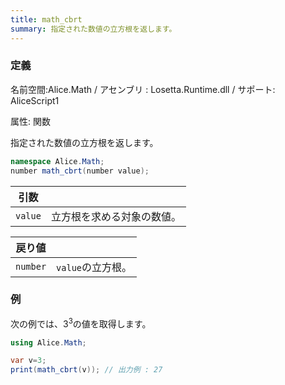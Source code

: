 ```yaml
---
title: math_cbrt
summary: 指定された数値の立方根を返します。
---
```


### 定義
名前空間:Alice.Math / アセンブリ : Losetta.Runtime.dll / サポート: AliceScript1

属性: 関数

指定された数値の立方根を返します。

```cs title="AliceScript"
namespace Alice.Math;
number math_cbrt(number value);
```

|引数| |
|-|-|
|`value`|立方根を求める対象の数値。|

|戻り値| |
|-|-|
|`number`|`value`の立方根。|

### 例
次の例では、$3^3$の値を取得します。

```cs title="AliceScript"
using Alice.Math;

var v=3;
print(math_cbrt(v)); // 出力例 : 27
```